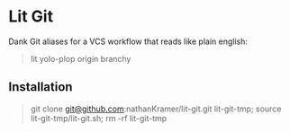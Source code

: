 # Lit Git

Dank Git aliases for a VCS workflow that reads like plain english:

> lit yolo-plop origin branchy

## Installation

> git clone git@github.com:nathanKramer/lit-git.git lit-git-tmp; source lit-git-tmp/lit-git.sh; rm -rf lit-git-tmp
